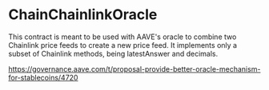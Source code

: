 # ChainChainlinkOracle
This contract is meant to be used with AAVE's oracle to combine two Chainlink price feeds to create a new price feed. It implements only a subset of Chainlink methods, being latestAnswer and decimals. 

https://governance.aave.com/t/proposal-provide-better-oracle-mechanism-for-stablecoins/4720
